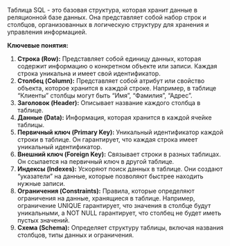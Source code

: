 Таблица SQL - это базовая структура, которая хранит данные в реляционной базе данных. Она представляет собой набор строк и столбцов, организованных в логическую структуру для хранения и управления информацией.

**Ключевые понятия:**

1. **Строка (Row):** Представляет собой единицу данных, которая содержит информацию о конкретном объекте или записи. Каждая строка уникальна и имеет свой идентификатор.
2. **Столбец (Column):** Представляет собой атрибут или свойство объекта, которое хранится в каждой строке. Например, в таблице “Клиенты” столбцы могут быть “Имя”, “Фамилия”, “Адрес”.
3. **Заголовок (Header):** Описывает название каждого столбца в таблице.
4. **Данные (Data):** Информация, которая хранится в каждой ячейке таблицы.
5. **Первичный ключ (Primary Key):** Уникальный идентификатор каждой строки в таблице. Он гарантирует, что каждая строка имеет уникальный идентификатор.
6. **Внешний ключ (Foreign Key):** Связывает строки в разных таблицах. Он ссылается на первичный ключ в другой таблице.
7. **Индексы (Indexes):** Ускоряют поиск данных в таблице. Они создают “указатели” на данные, которые позволяют быстрее находить нужные записи.
8. **Ограничения (Constraints):** Правила, которые определяют ограничения на данные, хранящиеся в таблице. Например, ограничение UNIQUE гарантирует, что значения в столбце будут уникальными, а NOT NULL гарантирует, что столбец не будет иметь пустых значений.
9. **Схема (Schema):** Определяет структуру таблицы, включая названия столбцов, типы данных и ограничения.